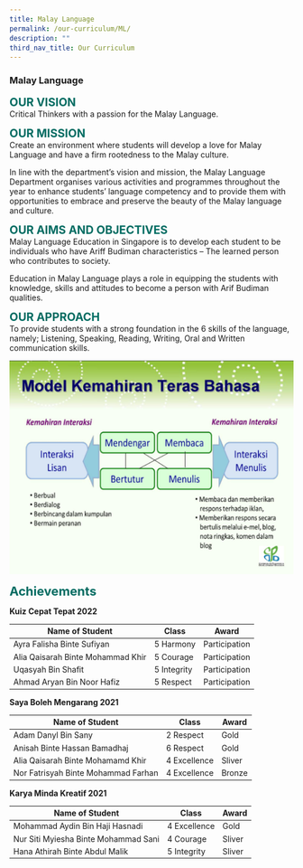 ```yaml
---
title: Malay Language
permalink: /our-curriculum/ML/
description: ""
third_nav_title: Our Curriculum
---
```




### **Malay Language**

<b style="color:#016C62; font-size:20px;">OUR VISION</b><br>
Critical Thinkers with a passion for the Malay Language.

<b style="color:#016C62; font-size:20px;">OUR MISSION</b><br>
Create an environment where students will develop a love for Malay Language and have a firm rootedness to the Malay culture.   
  
In line with the department’s vision and mission, the Malay Language Department organises various activities and programmes throughout the year to enhance students’ language competency and to provide them with opportunities to embrace and preserve the beauty of the Malay language and culture.

<b style="color:#016C62; font-size:20px;">OUR AIMS AND OBJECTIVES</b><br>
Malay Language Education in Singapore is to develop each student to be individuals who have Ariff Budiman characteristics – The learned person who contributes to society.  
  
Education in Malay Language plays a role in equipping the students with knowledge, skills and attitudes to become a person with Arif Budiman qualities.

<b style="color:#016C62; font-size:20px;">OUR APPROACH</b><br>
To provide students with a strong foundation in the 6 skills of the language, namely; Listening, Speaking, Reading, Writing, Oral and Written communication skills.

![](/images/ML.jpg)

<b style="color:#016C62; font-size:22px;">Achievements</b><br>

**Kuiz Cepat Tepat 2022**

| Name of Student | Class | Award |
| -------- | -------- | -------- |
| Ayra Falisha Binte Sufiyan     | 5 Harmony     | Participation     |
| Alia Qaisarah Binte Mohammad Khir | 5 Courage | Participation |
| Uqasyah Bin Shafit | 5 Integrity | Participation |
| Ahmad Aryan Bin Noor Hafiz | 5 Respect | Participation |


**Saya Boleh Mengarang 2021**

| Name of Student | Class | Award |
| -------- | -------- | -------- |
| Adam Danyl Bin Sany     | 2 Respect     | Gold     |
| Anisah Binte Hassan Bamadhaj | 6 Respect | Gold |
| Alia Qaisarah Binte Mohamamd Khir | 4 Excellence | Sliver |
| Nor Fatrisyah Binte Mohammad Farhan | 4 Excellence | Bronze |

**Karya Minda Kreatif 2021**

| Name of Student | Class | Award |
| -------- | -------- | -------- |
| Mohammad Aydin Bin Haji Hasnadi     | 4 Excellence     | Gold     |
| Nur Siti Myiesha Binte Mohammad Sani | 4 Courage | Sliver |
| Hana Athirah Binte Abdul Malik | 5 Integrity | Sliver |